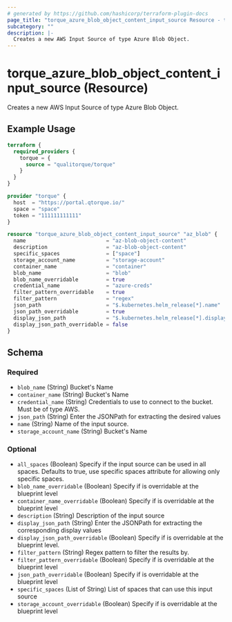 ```yaml
---
# generated by https://github.com/hashicorp/terraform-plugin-docs
page_title: "torque_azure_blob_object_content_input_source Resource - terraform-provider-torque"
subcategory: ""
description: |-
  Creates a new AWS Input Source of type Azure Blob Object.
---
```


# torque_azure_blob_object_content_input_source (Resource)

Creates a new AWS Input Source of type Azure Blob Object.

## Example Usage

```terraform
terraform {
  required_providers {
    torque = {
      source = "qualitorque/torque"
    }
  }
}

provider "torque" {
  host  = "https://portal.qtorque.io/"
  space = "space"
  token = "111111111111"
}

resource "torque_azure_blob_object_content_input_source" "az_blob" {
  name                          = "az-blob-object-content"
  description                   = "az-blob-object-content"
  specific_spaces               = ["space"]
  storage_account_name          = "storage-account"
  container_name                = "container"
  blob_name                     = "blob"
  blob_name_overridable         = true
  credential_name               = "azure-creds"
  filter_pattern_overridable    = true
  filter_pattern                = "regex"
  json_path                     = "$.kubernetes.helm_release[*].name"
  json_path_overridable         = true
  display_json_path             = "$.kubernetes.helm_release[*].display_name"
  display_json_path_overridable = false
}
```

<!-- schema generated by tfplugindocs -->
## Schema

### Required

- `blob_name` (String) Bucket's Name
- `container_name` (String) Bucket's Name
- `credential_name` (String) Credentials to use to connect to the bucket. Must be of type AWS.
- `json_path` (String) Enter the JSONPath for extracting the desired values
- `name` (String) Name of the input source.
- `storage_account_name` (String) Bucket's Name

### Optional

- `all_spaces` (Boolean) Specify if the input source can be used in all spaces. Defaults to true, use specific spaces attribute for allowing only specific spaces.
- `blob_name_overridable` (Boolean) Specify if is overridable at the blueprint level
- `container_name_overridable` (Boolean) Specify if is overridable at the blueprint level
- `description` (String) Description of the input source
- `display_json_path` (String) Enter the JSONPath for extracting the corresponding display values
- `display_json_path_overridable` (Boolean) Specify if is overridable at the blueprint level.
- `filter_pattern` (String) Regex pattern to filter the results by.
- `filter_pattern_overridable` (Boolean) Specify if is overridable at the blueprint level
- `json_path_overridable` (Boolean) Specify if is overridable at the blueprint level
- `specific_spaces` (List of String) List of spaces that can use this input source
- `storage_account_overridable` (Boolean) Specify if is overridable at the blueprint level
